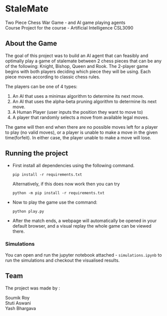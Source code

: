 # StaleMate
Two Piece Chess War Game - and AI game playing agents <br>Course Project for the course - Artificial Intelligence CSL3090

## About the Game
The goal of this project was to build an AI agent that can feasibly and optimally play a game of stalemate between 2 chess pieces that can be any of the following: Knight, Bishop, Queen and Rook. The 2-player game begins with both players deciding which piece they will be using. Each piece moves according to classic chess rules.

The players can be one of 4 types:
1. An AI that uses a minimax algorithm to determine its next move.
2. An AI that uses the alpha-beta pruning algorithm to determine its next move.
3. A Human Player (user inputs the position they want to move to)
4. A player that randomly selects a move from available legal moves. 

The game will then end when there are no possible moves left for a player to play (no valid moves), or a player is unable to make a move in the given time(forfeit). In either case, the player unable to make a move will lose.

## Running the project

- First install all dependencies using the following command.
    ```
    pip install -r requirements.txt
    ```
    Alternatively, if this does now work then you can try 
    ```
    python -m pip install -r requirements.txt
    ```

- Now to play the game use the command:
    ```
    python play.py
    ```
- After the match ends, a webpage will automatically be opened in your default browser, and a visual replay the whole game can be viewed there.

### Simulations

You can open and run the jupyter notebook attached - ```simulations.ipynb``` to run the simulations and checkout the visualised results.

## Team

The project was made by :

Soumik Roy
<br>
Stuti Aswani
<br>
Yash Bhargava
